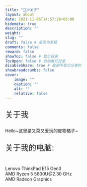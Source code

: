 ```yaml
---
title: "🙋🏻‍♂️关于"
layout: about
date: 2021-11-06T14:57:28+08:00
hidemeta: true
description: ""
weight:
slug: ""
draft: false # 是否为草稿
comments: false
reward: false
showToc: false # 显示目录
TocOpen: false # 自动展开目录
disableShare: true # 底部不显示分享栏
showbreadcrumbs: false
cover:
    image: ""
    caption: ""
    alt: ""
    relative: false
---
```




<p style="font-size: 25px;">关于我</p>
Hello~这里是又菜又爱玩的废物橘子~<br/>
<p style="font-size: 25px;">关于我的电脑:</p><br/>
Lenovo ThinkPad E15 Gen3<br/>
AMD Ryzen 5 5600U@2.30 GHz<br/>
AMD Radeon Graphics<br/>


